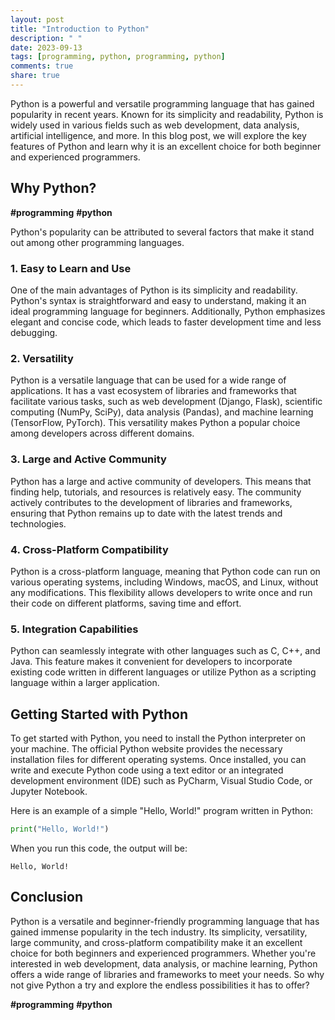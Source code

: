 ```yaml
---
layout: post
title: "Introduction to Python"
description: " "
date: 2023-09-13
tags: [programming, python, programming, python]
comments: true
share: true
---
```


Python is a powerful and versatile programming language that has gained popularity in recent years. Known for its simplicity and readability, Python is widely used in various fields such as web development, data analysis, artificial intelligence, and more. In this blog post, we will explore the key features of Python and learn why it is an excellent choice for both beginner and experienced programmers.

## Why Python?

**#programming** **#python**

Python's popularity can be attributed to several factors that make it stand out among other programming languages.

### 1. Easy to Learn and Use

One of the main advantages of Python is its simplicity and readability. Python's syntax is straightforward and easy to understand, making it an ideal programming language for beginners. Additionally, Python emphasizes elegant and concise code, which leads to faster development time and less debugging.

### 2. Versatility

Python is a versatile language that can be used for a wide range of applications. It has a vast ecosystem of libraries and frameworks that facilitate various tasks, such as web development (Django, Flask), scientific computing (NumPy, SciPy), data analysis (Pandas), and machine learning (TensorFlow, PyTorch). This versatility makes Python a popular choice among developers across different domains.

### 3. Large and Active Community

Python has a large and active community of developers. This means that finding help, tutorials, and resources is relatively easy. The community actively contributes to the development of libraries and frameworks, ensuring that Python remains up to date with the latest trends and technologies.

### 4. Cross-Platform Compatibility

Python is a cross-platform language, meaning that Python code can run on various operating systems, including Windows, macOS, and Linux, without any modifications. This flexibility allows developers to write once and run their code on different platforms, saving time and effort.

### 5. Integration Capabilities

Python can seamlessly integrate with other languages such as C, C++, and Java. This feature makes it convenient for developers to incorporate existing code written in different languages or utilize Python as a scripting language within a larger application.

## Getting Started with Python

To get started with Python, you need to install the Python interpreter on your machine. The official Python website provides the necessary installation files for different operating systems. Once installed, you can write and execute Python code using a text editor or an integrated development environment (IDE) such as PyCharm, Visual Studio Code, or Jupyter Notebook.

Here is an example of a simple "Hello, World!" program written in Python:

```python
print("Hello, World!")
```

When you run this code, the output will be:

```
Hello, World!
```

## Conclusion

Python is a versatile and beginner-friendly programming language that has gained immense popularity in the tech industry. Its simplicity, versatility, large community, and cross-platform compatibility make it an excellent choice for both beginners and experienced programmers. Whether you're interested in web development, data analysis, or machine learning, Python offers a wide range of libraries and frameworks to meet your needs. So why not give Python a try and explore the endless possibilities it has to offer?

**#programming** **#python**